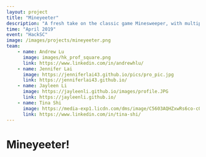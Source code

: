 ```yaml
---
layout: project
title: "Mineyeeter"
description: "A fresh take on the classic game Minesweeper, with multiplayer and VR!"
time: "April 2019"
event: "HackSC"
image: /images/projects/mineyeeter.png
team:
    - name: Andrew Lu
      image: images/hk_prof_square.png
      link: https://www.linkedin.com/in/andrewhlu/
    - name: Jennifer Lai
      image: https://jenniferlai43.github.io/pics/pro_pic.jpg
      link: https://jenniferlai43.github.io/
    - name: Jayleen Li
      image: https://jayleenli.github.io/images/profile.JPG
      link: https://jayleenli.github.io/
    - name: Tina Shi
      image: https://media-exp1.licdn.com/dms/image/C5603AQHZxwRs6co-cQ/profile-displayphoto-shrink_800_800/0?e=1590624000&v=beta&t=0JPJmJkolZ5drGf-duR17EGObAUJjDC9fonOddvvG3s
      link: https://www.linkedin.com/in/tina-shi/
---
```


# Mineyeeter!